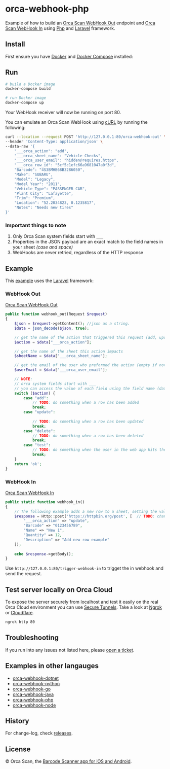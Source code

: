 # orca-webhook-php

Example of how to build an [Orca Scan WebHook Out](https://orcascan.com/docs/api/webhooks) endpoint and [Orca Scan WebHook In](https://orcascan.com/guides/how-to-update-orca-scan-from-your-system-4b249706) using [Php](https://www.php.ne) and [Laravel](https://laravel.com/) framework.

## Install

First ensure you have [Docker](https://www.docker.com/) and [Docker Compose](https://docs.docker.com/compose/install/) installed:

## Run

```bash
# build a Docker image
docker-compose build

# run Docker image
docker-compose up
```

Your WebHook receiver will now be running on port 80.

You can emulate an Orca Scan WebHook using [cURL](https://dev.to/ibmdeveloper/what-is-curl-and-why-is-it-all-over-api-docs-9mh) by running the following:

```bash
curl --location --request POST 'http://127.0.0.1:80/orca-webhook-out' \
--header 'Content-Type: application/json' \
--data-raw '{
    "___orca_action": "add",
    "___orca_sheet_name": "Vehicle Checks",
    "___orca_user_email": "hidden@requires.https",
    "___orca_row_id": "5cf5c1efc66a9681047a0f3d",
    "Barcode": "4S3BMHB68B3286050",
    "Make": "SUBARU",
    "Model": "Legacy",
    "Model Year": "2011",
    "Vehicle Type": "PASSENGER CAR",
    "Plant City": "Lafayette",
    "Trim": "Premium",
    "Location": "52.2034823, 0.1235817",
    "Notes": "Needs new tires"
}'
```
### Important things to note

1. Only Orca Scan system fields start with `___`
2. Properties in the JSON payload are an exact match to the  field names in your sheet _(case and space)_
3. WebHooks are never retried, regardless of the HTTP response

## Example

This [example]() uses the [Laravel](https://laravel.com/) framework:

### WebHook Out 

[Orca Scan WebHook Out](https://orcascan.com/docs/api/webhooks)

```php
public function webhook_out(Request $request)
{
    $json = $request->getContent(); //json as a string.
    $data = json_decode($json, true);

    // get the name of the action that triggered this request (add, update, delete, test)
    $action = $data["___orca_action"];

    // get the name of the sheet this action impacts
    $sheetName = $data["___orca_sheet_name"];

    // get the email of the user who preformed the action (empty if not HTTPS)
    $userEmail = $data["___orca_user_email"];

    // NOTE:
    // orca system fields start with ___
    // you can access the value of each field using the field name (data.Name, data.Barcode, data.Location)
    switch ($action) {
        case "add":
            // TODO: do something when a row has been added
            break;
        case "update":
            
            // TODO: do something when a row has been updated
            break;
        case "delete":
            // TODO: do something when a row has been deleted
            break;
        case "test":
            // TODO: do something when the user in the web app hits the test button
            break;
    }
    return 'ok';
}
```

### WebHook In 

[Orca Scan WebHook In](https://orcascan.com/guides/how-to-update-orca-scan-from-your-system-4b249706)

```php
public static function webhook_in()
{
    // The following example adds a new row to a sheet, setting the value of Barcode, Name, Quantity and Description
    $response = Http::post('https://httpbin.org/post', [  // TODO: change url to https://api.orcascan.com/sheets/{id}
        "___orca_action" => "update",
        "Barcode" => "0123456789",
        "Name" => "New 1",
        "Quantity" => 12,
        "Description" => "Add new row example"
    ]);
    
    echo $response->getBody();
}
```

Use `http://127.0.0.1:80/trigger-webhook-in` to trigget the in webhook and send the request.

## Test server locally on Orca Cloud

To expose the server securely from localhost and test it easily on the real Orca Cloud environment you can use [Secure Tunnels](https://ngrok.com/docs/secure-tunnels#what-are-ngrok-secure-tunnels). Take a look at [Ngrok](https://ngrok.com/) or [Cloudflare](https://www.cloudflare.com/).

```bash
ngrok http 80
```

## Troubleshooting

If you run into any issues not listed here, please [open a ticket](https://github.com/orca-scan/orca-webhook-python/issues).

## Examples in other langauges
* [orca-webhook-dotnet](https://github.com/orca-scan/orca-webhook-dotnet)
* [orca-webhook-python](https://github.com/orca-scan/orca-webhook-python)
* [orca-webhook-go](https://github.com/orca-scan/orca-webhook-go)
* [orca-webhook-java](https://github.com/orca-scan/orca-webhook-java)
* [orca-webhook-php](https://github.com/orca-scan/orca-webhook-php)
* [orca-webhook-node](https://github.com/orca-scan/orca-webhook-node)

## History

For change-log, check [releases](https://github.com/orca-scan/orca-webhook-python/releases).

## License

&copy; Orca Scan, the [Barcode Scanner app for iOS and Android](https://orcascan.com).